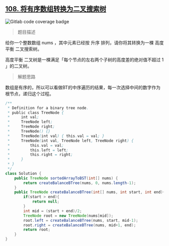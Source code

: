 ## [108. 将有序数组转换为二叉搜索树](https://leetcode.cn/problems/convert-sorted-array-to-binary-search-tree/)

![Gitlab code coverage badge](https://img.shields.io/badge/难度-简单-green)

> 题目描述

给你一个整数数组 nums ，其中元素已经按 升序 排列，请你将其转换为一棵 高度平衡 二叉搜索树。

高度平衡 二叉树是一棵满足「每个节点的左右两个子树的高度差的绝对值不超过 1 」的二叉树。

> 解题思路

数组是有序的，所以可以看做BT的中序遍历的结果，每一次选择中间的数字作为根节点，递归这个过程。

```java
/**
 * Definition for a binary tree node.
 * public class TreeNode {
 *     int val;
 *     TreeNode left;
 *     TreeNode right;
 *     TreeNode() {}
 *     TreeNode(int val) { this.val = val; }
 *     TreeNode(int val, TreeNode left, TreeNode right) {
 *         this.val = val;
 *         this.left = left;
 *         this.right = right;
 *     }
 * }
 */
class Solution {
    public TreeNode sortedArrayToBST(int[] nums) {
        return createBalanceBTree(nums, 0, nums.length-1);
    }
    public TreeNode createBalanceBTree(int[] nums, int start, int end){
        if(start > end){
            return null;
        }
        int mid = (start + end)/2;
        TreeNode root = new TreeNode(nums[mid]);
        root.left = createBalanceBTree(nums, start, mid-1);
        root.right = createBalanceBTree(nums, mid+1, end);
        return root;
    }
}
```

